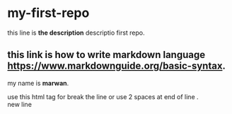 # my-first-repo
this line is **the description** descriptio first repo.    
## this link is how to write markdown language **https://www.markdownguide.org/basic-syntax**.  

my name is **marwan**.  

use this html tag for break the line or use 2 spaces at end of line .<br>
new line 
